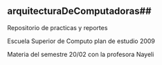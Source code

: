 ## arquitecturaDeComputadoras##

Repositorio de practicas y reportes


Escuela Superior de Computo plan de estudio 2009


Materia del semestre 20/02 con la profesora Nayeli

